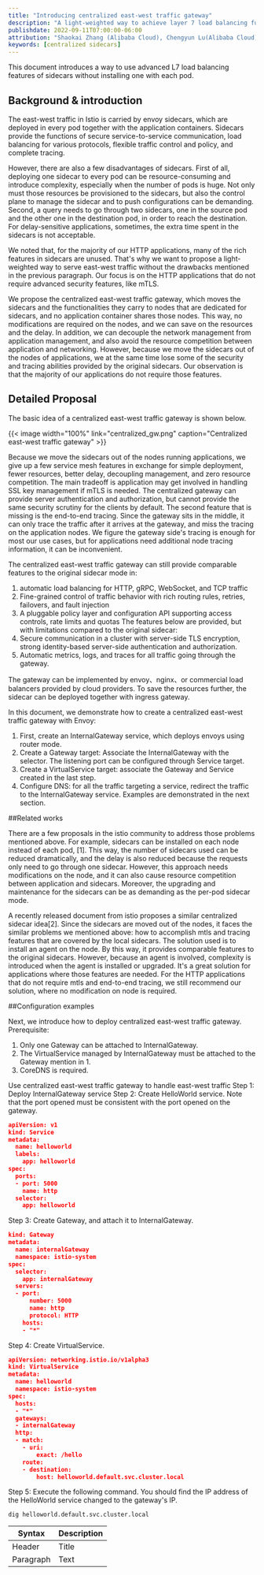 ```yaml
---
title: "Introducing centralized east-west traffic gateway"
description: "A light-weighted way to achieve layer 7 load balancing functions without per-pod sidecars."
publishdate: 2022-09-11T07:00:00-06:00
attribution: "Shaokai Zhang (Alibaba Cloud), Chengyun Lu(Alibaba Cloud), Yang Song(Alibaba Cloud)"
keywords: [centralized sidecars]
---
```


This document introduces a way to use advanced L7 load balancing features of sidecars without installing one with each pod.

## Background & introduction

The east-west traffic in Istio is carried by envoy sidecars, which are deployed in every pod
together with the application containers. Sidecars provide the functions of secure
service-to-service communication, load balancing for various protocols, flexible traffic control
and policy, and complete tracing. 

However, there are also a few disadvantages of sidecars. First of all, deploying one sidecar to
every pod can be resource-consuming and introduce complexity, especially when the number of pods is
huge. Not only must those resources be provisioned to the sidecars, but also the control plane to
manage the sidecar and to push configurations can be demanding. Second, a query needs to go through
two sidecars, one in the source pod and the other one in the destination pod,  in order to reach
the destination. For delay-sensitive applications, sometimes, the extra time spent in the sidecars
is not acceptable. 

We noted that, for the majority of our HTTP applications, many of the rich features in sidecars are
unused. That's why we want to propose a light-weighted way to serve east-west traffic without the
drawbacks mentioned in the previous paragraph. Our focus is on the HTTP applications that do not
require advanced security features, like mTLS. 

We propose the centralized east-west traffic gateway, which moves the sidecars and the
functionalities they carry to nodes that are dedicated for sidecars, and no application container
shares those nodes. This way, no modifications are required on the nodes, and we can save on the
resources and the delay. In addition, we can decouple the network management from application
management,  and also avoid the resource competition between application and networking. However,
because we move the sidecars out of the nodes of applications, we at the same time lose some of the
security and tracing abilities provided by the original sidecars. Our observation is that the
majority of our applications do not require those features.

## Detailed Proposal
The basic idea of a centralized east-west traffic gateway is shown below. 

{{< image width="100%"
    link="centralized_gw.png"
    caption="Centralized east-west traffic gateway"
    >}}

Because we move the sidecars out of the nodes running applications, we give up a few service mesh features in exchange for simple deployment, fewer resources, better delay, decoupling management, and zero resource competition. The main tradeoff is application may get involved in handling SSL key management if mTLS is needed. The centralized gateway can provide server authentication and authorization, but cannot provide the same security scrutiny for the clients by default. The second feature that is missing is the end-to-end tracing. Since the gateway sits in the middle, it can only trace the traffic after it arrives at the gateway, and miss the tracing on the application nodes. We figure the gateway side's tracing is enough for most our use cases, but for applications need additional node tracing information, it can be inconvenient.

The centralized east-west traffic gateway can still provide comparable features to the original sidecar mode in:

1. automatic load balancing for HTTP, gRPC, WebSocket, and TCP traffic
2. Fine-grained control of traffic behavior with rich routing rules, retries, failovers, and fault injection
3. A pluggable policy layer and configuration API supporting access controls, rate limits and quotas
The features below are provided, but with limitations compared to the original sidecar:
1. Secure communication in a cluster with server-side TLS encryption, strong identity-based server-side authentication and authorization.
2. Automatic metrics, logs, and traces for all traffic going through the gateway.


The gateway can be implemented by envoy、nginx、or commercial load balancers provided by cloud providers.  To save the resources further, the sidecar can be deployed together with ingress
gateway.

In this document, we demonstrate how to create a centralized east-west traffic gateway with Envoy:
1. First, create an InternalGateway service, which deploys envoys using router mode.
2. Create a Gateway target: Associate  the InternalGateway with the selector. The listening port can be configured through Service target.
3. Create a VirtualService target: associate the Gateway and Service created in the last step.
4. Configure DNS: for all the traffic targeting a service, redirect the traffic to the InternalGateway service. 
Examples are demonstrated in the next section.

##Related works

There are a few proposals in the istio community to address those problems mentioned above. For example, sidecars can be installed on each node instead of each pod, [1]. This way, the number of sidecars used can be reduced dramatically, and the delay is also reduced because the requests only need to go through one sidecar. However, this approach needs modifications on the node, and it can also cause resource competition between application and sidecars. Moreover, the upgrading and maintenance for the sidecars can be as demanding as the per-pod sidecar mode. 

A recently released document from istio proposes a similar centralized sidecar idea[2]. Since the sidecars are moved out of the nodes, it faces the similar problems we mentioned above: how to accomplish mtls and tracing features that are covered by the local sidecars. The solution used is to install an agent on the node. By this way, it provides comparable features to the original sidecars. However, because an agent is involved, complexity is introduced when the agent is installed or upgraded. It's a great solution for applications where those features are needed. For the HTTP applications that do not require mtls and end-to-end tracing, we still recommend our solution, where no modification on node is required.

##Configuration examples


Next, we introduce how to deploy centralized east-west traffic gateway.
Prerequisite:
1. Only one Gateway can be attached to InternalGateway.
2.  The VirtualService managed by InternalGateway must be attached to the Gateway mention in 1.
3. CoreDNS is required.

Use centralized east-west traffic gateway to handle east-west traffic
Step 1: Deploy InternalGateway service
Step 2: Create HelloWorld service. Note that the port opened must be consistent with the port
opened on the gateway.


```json
apiVersion: v1
kind: Service
metadata:
  name: helloworld
  labels:
    app: helloworld
spec:
  ports:
  - port: 5000
    name: http
  selector:
    app: helloworld
```

Step 3: Create Gateway, and attach it to InternalGateway.
```json
kind: Gateway
metadata:
  name: internalGateway
  namespace: istio-system
spec:
  selector:
    app: internalGateway
  servers:
  - port:
      number: 5000
      name: http
      protocol: HTTP
    hosts:
    - "*"
```

Step 4: Create VirtualService.
```json
apiVersion: networking.istio.io/v1alpha3
kind: VirtualService
metadata:
  name: helloworld
  namespace: istio-system
spec:
  hosts:
  - "*"
  gateways:
  - internalGateway
  http:
  - match:
    - uri:
        exact: /hello
    route:
    - destination:
        host: helloworld.default.svc.cluster.local
```
Step 5: Execute the following command. You should find the IP address of the HelloWorld service changed to the gateway's IP.
```shell
dig helloworld.default.svc.cluster.local
```





| Syntax      | Description |
| ----------- | ----------- |
| Header      | Title       |
| Paragraph   | Text        |
